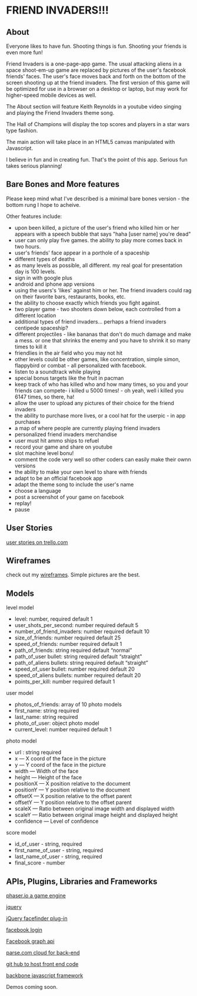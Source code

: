 # FRIEND INVADERS!!!

## About

Everyone likes to have fun.  Shooting things is fun.  Shooting your friends is even more fun!

Friend Invaders is a one-page-app game.  The usual attacking aliens in a space shoot-em-up game are replaced by 
pictures of the user's facebook friends' faces.  The user's face moves back and forth on the bottom of the screen shooting up at the friend invaders.  The first version of this game will be optimized for use in a browser on a desktop or laptop, but may work for higher-speed mobile devices as well. 

The About section will feature Keith Reynolds in a youtube video singing and playing the Friend Invaders theme song.

The Hall of Champions will display the top scores and players in a star wars type fashion.

The main action will take place in an HTML5 canvas manipulated with Javascript.


I believe in fun and in creating fun.  That's the point of this app.  Serious fun takes serious planning!

## Bare Bones and More features

Please keep mind what I've described is a minimal bare bones version - the bottom rung I hope to acheive.

Other features include:
* upon been killed, a picture of the user's friend who killed him or her appears with a speech bubble that says "haha [user name] you're dead"
* user can only play five games.  the ability to play more comes back in two hours.
* user's friends' face appear in a porthole of a spaceship
* different types of deaths
* as many levels as possible, all different.  my real goal for presentation day is 100 levels.
* sign in with google plus
* android and iphone app versions
* using the users's 'likes' against him or her.  The friend invaders could rag on their favorite bars, restaurants, books, etc.
* the ability to choose exactly which friends you fight against.
* two player game - two shooters down below, each controlled from a different location
* additional types of friend invaders... perhaps a friend invaders centipede spaceship?
* different projectiles - like bananas that don't do much damage and make a mess.  or one that shrinks the enemy and you have to shrink it so many times to kill it
* friendlies in the air field who you may not hit
* other levels could be other games, like concentration, simple simon, flappybird or combat - all personalized with facebook.
* listen to a soundtrack while playing
* special bonus targets like the fruit in pacman
* keep track of who has killed who and how many times, so you and your friends can compete- i killed u 5000 times! - oh yeah, well i killed you 6147 times, so there, ha!
* allow the user to upload any pictures of their choice for the friend invaders
* the ability to purchase more lives, or a cool hat for the userpic - in app purchases
* a map of where people are currently playing friend invaders
* personalized friend invaders merchandise
* user must hit ammo ships to refuel
* record your game and share on youtube
* slot machine level bonu!
* comment the code very well so other coders can easily make their ownn versions
* the ability to make your own level to share with friends
* adapt to be an official facebook app
* adapt the theme song to include the user's name
* choose a language
* post a screenshot of your game on facebook
* replay!
* pause


## User Stories

[user stories on trello.com](https://trello.com/b/pSk7AzY3/friend-invaders "user-stories")

## Wireframes
check out my [wireframes](https://keithreynoldsworld.mybalsamiq.com/mockups/3298663.png?key=f9c1acfc12ca5adbd1ec074dba091473af584790 "mockups"). Simple pictures are the best.


## Models

level model
	
*	level: number, required default 1
*	user_shots_per_second: number required default 5 
*	number_of_friend_invaders: number required default 10
*	size_of_friends: number required default 25
*	speed_of_friends: number required default 1
*	path_of_friends: string required default “normal"
*	path_of_user bullet: string required default “straight"
*	path_of_aliens bullets: string required default “straight”
*	speed_of_user bullet: number required default 20
*	speed_of_aliens bullets: number required default 20
*	points_per_kill: number required default 1
	
	
user model

*	photos_of_friends: array of 10 photo models 
*	first_name: string required
*	last_name: string required
*	photo_of_user: object photo model
*	current_level: number required default 1
	
photo model

* url : string required
* x — X coord of the face in the picture
* y — Y coord of the face in the picture
* width — Width of the face
* height — Height of the face
* positionX — X position relative to the document
* positionY — Y position relative to the document
* offsetX — X position relative to the offset parent
* offsetY — Y position relative to the offset parent
* scaleX — Ratio between original image width and displayed width
* scaleY — Ratio between original image height and displayed height
* confidence — Level of confidence

score model

* id_of_user - string, required
* first_name_of_user - string, required
* last_name_of_user - string, required
* final_score - number


## APIs, Plugins, Libraries and Frameworks

[phaser.io a game engine](http://phaser.io/ "phaser")

[jquery](https://jquery.com/ "jquery")

[jQuery facefinder plug-in](http://facedetection.jaysalvat.com/ "facefinder")

[facebook login](https://developers.facebook.com/products/login "facebook login")

[Facebook graph api](https://developers.facebook.com/docs/graph-api "facebook graph api")

[parse.com cloud for back-end](https://www.parse.com "parse")

[git hub to host front end code](https://github.com/keithreynoldsworld "github")

[backbone javascript framework](http://backbonejs.org/ "backbone")


Demos coming soon.

